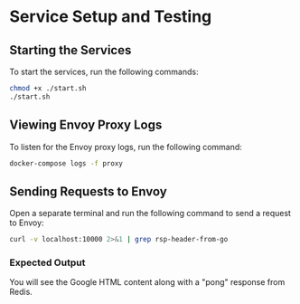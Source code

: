 # Service Setup and Testing

## Starting the Services

To start the services, run the following commands:

```bash
chmod +x ./start.sh
./start.sh
```

## Viewing Envoy Proxy Logs

To listen for the Envoy proxy logs, run the following command:

```bash
docker-compose logs -f proxy
```

## Sending Requests to Envoy

Open a separate terminal and run the following command to send a request to Envoy:

```bash
curl -v localhost:10000 2>&1 | grep rsp-header-from-go
```

### Expected Output

You will see the Google HTML content along with a "pong" response from Redis.

